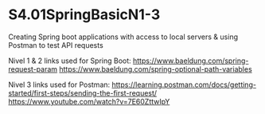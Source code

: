 # S4.01SpringBasicN1-3
Creating Spring boot applications with access to local servers &amp; using Postman to test API requests

Nivel 1 & 2 links used for Spring Boot:
https://www.baeldung.com/spring-request-param
https://www.baeldung.com/spring-optional-path-variables

Nivel 3 links used for Postman:
https://learning.postman.com/docs/getting-started/first-steps/sending-the-first-request/
https://www.youtube.com/watch?v=7E60ZttwIpY




